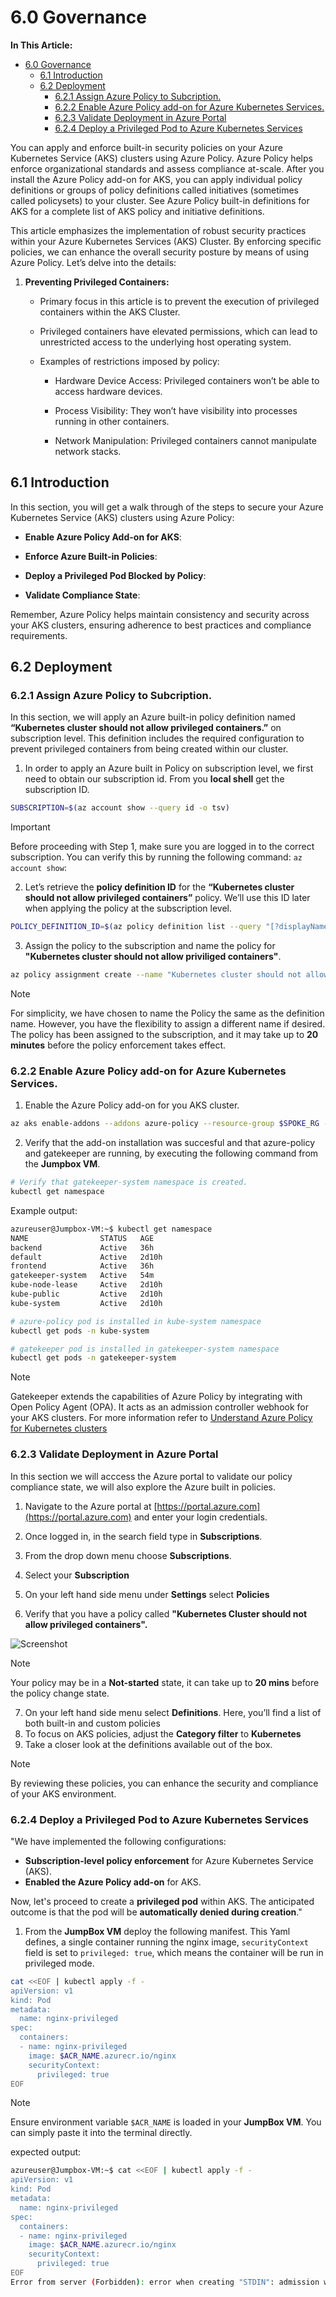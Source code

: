 # 6.0 Governance

**In This Article:**

- [6.0 Governance](#60-governance)
  - [6.1 Introduction](#61-introduction)
  - [6.2 Deployment](#62-deployment)
    - [6.2.1 Assign Azure Policy to Subcription.](#621-assign-azure-policy-to-subcription)
    - [6.2.2 Enable Azure Policy add-on for Azure Kubernetes Services.](#622-enable-azure-policy-add-on-for-azure-kubernetes-services)
    - [6.2.3 Validate Deployment in Azure Portal](#623-validate-deployment-in-azure-portal)
    - [6.2.4 Deploy a Privileged Pod to Azure Kubernetes Services](#624-deploy-a-privileged-pod-to-azure-kubernetes-services)


You can apply and enforce built-in security policies on your Azure Kubernetes Service (AKS) clusters using
Azure Policy. Azure Policy helps enforce organizational standards and assess compliance at-scale. After you install the
Azure Policy add-on for AKS, you can apply individual policy definitions or groups of policy definitions called initiatives (sometimes called policysets) to your cluster. See Azure Policy built-in definitions for AKS
for a complete list of AKS policy and initiative definitions.

This article emphasizes the implementation of robust security practices within your Azure Kubernetes Services (AKS) Cluster. By enforcing specific policies, we can enhance the overall security posture by means of using Azure Policy. Let’s delve into the details:

1. **Preventing Privileged Containers:**
   - Primary focus in this article is to prevent the execution of privileged containers within the AKS Cluster.
  
    - Privileged containers have elevated permissions, which can lead to unrestricted access to the underlying host operating system.
  
    - Examples of restrictions imposed by policy:
      - Hardware Device Access: Privileged containers won’t be able to access hardware devices.
  
      - Process Visibility: They won’t have visibility into processes running in other containers.
  
      - Network Manipulation: Privileged containers cannot manipulate network stacks.



## 6.1 Introduction

In this section, you will get a walk through of the steps to secure your Azure Kubernetes Service (AKS) clusters using Azure Policy:

- **Enable Azure Policy Add-on for AKS**:

- **Enforce Azure Built-in Policies**:

- **Deploy a Privileged Pod Blocked by Policy**:

- **Validate Compliance State**:

Remember, Azure Policy helps maintain consistency and security across your AKS clusters, ensuring adherence to best practices and compliance requirements. 

## 6.2 Deployment

### 6.2.1 Assign Azure Policy to Subcription.

In this section, we will apply an Azure built-in policy definition named **“Kubernetes cluster should not allow privileged containers.”** on subscription level. This definition includes the required configuration to prevent privileged containers from being created within our cluster.

1) In order to apply an Azure built in Policy on subscription level, we first need to obtain our subscription id. From you **local shell** get the subscription ID.

````bash
SUBSCRIPTION=$(az account show --query id -o tsv)
````
> [!IMPORTANT]
> Before proceeding with Step 1, make sure you are logged in to the correct subscription. You can verify this by running the following command: ````az account show````:

2) Let’s retrieve the **policy definition ID** for the **“Kubernetes cluster should not allow privileged containers”** policy. We’ll use this ID later when applying the policy at the subscription level.

````bash
POLICY_DEFINITION_ID=$(az policy definition list --query "[?displayName=='Kubernetes cluster should not allow privileged containers'].{NAME:name}" --output tsv)
````

3) Assign the policy to the subscription and name the policy for **"Kubernetes cluster should not allow priviliged containers"**.
````bash
az policy assignment create --name "Kubernetes cluster should not allow privileged containers" --policy $POLICY_DEFINITION_ID --scope /subscriptions/$SUBSCRIPTION
````

> [!Note]
> For simplicity, we have chosen to name the Policy the same as the definition name. However, you have the flexibility to assign a different name if desired. The policy has been assigned to the subscription, and it may take up to **20 minutes** before the policy enforcement takes effect.

### 6.2.2 Enable Azure Policy add-on for Azure Kubernetes Services.

1) Enable the Azure Policy add-on for you AKS cluster.

````bash
az aks enable-addons --addons azure-policy --resource-group $SPOKE_RG --name $AKS_CLUSTER_NAME-${STUDENT_NAME}
````
2) Verify that the add-on installation was succesful and that azure-policy and gatekeeper are running, by executing the following command from the **Jumpbox VM**.

````bash
# Verify that gatekeeper-system namespace is created.
kubectl get namespace
````
Example output:

````bash
azureuser@Jumpbox-VM:~$ kubectl get namespace
NAME                STATUS   AGE
backend             Active   36h
default             Active   2d10h
frontend            Active   36h
gatekeeper-system   Active   54m
kube-node-lease     Active   2d10h
kube-public         Active   2d10h
kube-system         Active   2d10h
````
````bash
# azure-policy pod is installed in kube-system namespace
kubectl get pods -n kube-system
````
````bash
# gatekeeper pod is installed in gatekeeper-system namespace
kubectl get pods -n gatekeeper-system
````
> [!Note]
> Gatekeeper extends the capabilities of Azure Policy by integrating with Open Policy Agent (OPA). It acts as an admission controller webhook for your AKS clusters. For more information refer to [Understand Azure Policy for Kubernetes clusters](https://learn.microsoft.com/en-us/azure/governance/policy/concepts/policy-for-kubernetes)


### 6.2.3 Validate Deployment in Azure Portal

In this section we will acccess the Azure portal to validate our policy compliance state, we will also explore the Azure built in policies.

1) Navigate to the Azure portal at [https://portal.azure.com](https://portal.azure.com) and enter your login credentials.

2) Once logged in, in the search field type in **Subscriptions**.
3) From the drop down menu choose **Subscriptions**.
4) Select your **Subscription**
5) On your left hand side menu under **Settings** select **Policies**
6) Verify that you have a policy called **"Kubernetes Cluster should not allow privileged containers".**

![Screenshot](images/compliance.jpg)

> [!Note]
> Your policy may be in a **Not-started** state, it can take up to **20 mins** before the policy change state.

7)  On your left hand side menu select **Definitions**. Here, you’ll find a list of both built-in and custom policies
8) To focus on AKS policies, adjust the **Category filter** to **Kubernetes**  
9) Take a closer look at the definitions available out of the box.

> [!Note]
> By reviewing these policies, you can enhance the security and compliance of your AKS environment.

### 6.2.4 Deploy a Privileged Pod to Azure Kubernetes Services

"We have implemented the following configurations:
- **Subscription-level policy enforcement** for Azure Kubernetes Service (AKS).
- **Enabled the Azure Policy add-on** for AKS.

Now, let's proceed to create a **privileged pod** within AKS. The anticipated outcome is that the pod will be **automatically denied during creation**."


1) From the **JumpBox VM** deploy the following manifest. This Yaml defines, a single container running the nginx image, ````securityContext```` field is set to ````privileged: true````, which means the container will be run in privileged mode. 

````bash
cat <<EOF | kubectl apply -f -
apiVersion: v1
kind: Pod
metadata:
  name: nginx-privileged
spec:
  containers:
  - name: nginx-privileged
    image: $ACR_NAME.azurecr.io/nginx
    securityContext:
      privileged: true
EOF
````
> [!Note]
> Ensure environment variable ````$ACR_NAME```` is loaded in your **JumpBox VM**. You can simply paste it into the terminal directly.

expected output:
````bash
azureuser@Jumpbox-VM:~$ cat <<EOF | kubectl apply -f -
apiVersion: v1
kind: Pod
metadata:
  name: nginx-privileged
spec:
  containers:
  - name: nginx-privileged
    image: $ACR_NAME.azurecr.io/nginx
    securityContext:
      privileged: true
EOF
Error from server (Forbidden): error when creating "STDIN": admission webhook "validation.gatekeeper.sh" denied the request: [azurepolicy-k8sazurev2noprivilege-e12c4338d05b4acd7981] Privileged container is not allowed: nginx-privileged2, securityContext: {"privileged": true}
````